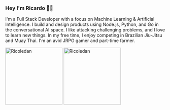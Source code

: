 ### Hey I'm Ricardo 👋🏾

I'm a Full Stack Developer with a focus on Machine Learning & Artificial Intelligence. I build and design products using Node.js, Python, and Go in the conversational AI space. I like attacking challenging problems, and I love to learn new things. In my free time, I enjoy competing in Brazilian Jiu-Jitsu and Muay Thai. I'm an avid JRPG gamer and part-time farmer.

<div>
  <img height="180em" src="https://github-readme-stats.vercel.app/api?username=ricoledan&theme=dark&show_icons=true" alt="Ricoledan" />
  <img height="180em" src="https://github-readme-stats.vercel.app/api/top-langs/?username=ricoledan&theme=dark&layout=compact&show_icons=true&langs_count=8" alt="Ricoledan" />
</div>
